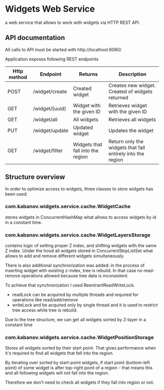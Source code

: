 # Widgets Web Service
a web service that allows to work with widgets via HTTP REST API.

## API documentation
All calls to API must be started with http://localhost:8080/

Application exposes following REST endpoints

| Http method | Endpoint               | Returns                            | Description                                                    |
|-------------|------------------------|------------------------------------|----------------------------------------------------------------|
| POST        | /widget/create         | Created widget                     | Creates new widget. Created of widgets returned                |
| GET         | /widget/{uuid}         | Widget with the given ID           | Retrieves widget with the given ID                             |
| GET         | /widget/all            | All widgets                        | Retrieves all widgets                                          |
| PUT         | /widget/update         | Updated widget                     | Updates the widget                                             |
| GET         | /widget/filter         | Widgets that fall into the region  | Return only the widgets that fall entirely into the region     |

## Structure overview 
In order to optimize access to widgets, three classes to store widgets has been used: 

### com.kabanov.widgets.service.cache.WidgetCache 
stores widgets in ConcurrentHashMap what allows to access widgets by id in a constant time.

### com.kabanov.widgets.service.cache.WidgetLayersStorage 
contains logic of setting proper Z index, and shifting widgets with the same Z index. Under the hood all widgets
stored in ConcurrentSkipListSet what allows to add and remove different widgets simultaneously. 

There is also additional synchronization was added: in the process of inserting widget with existing z-index, 
tree is rebuild. In that case no read-remove operations allowed because tree data is inconsistent. 

To achieve that synchronization I used ReentrantReadWriteLock. 
 - readLock can be acquired by multiple threads and required for operations like read/add/remove
 - writeLock and be acquired only by single thread and it is used to restrict tree access while tree is rebuild.
 
Due to the tree structure, we can get all widgets sorted by Z-layer in a constant time     

### com.kabanov.widgets.service.cache.WidgetPositionStorage 
Stores all widgets sorted by their start point. 
That gives performance when it's required to find all widgets that fell into the region. 

By iterating over sorted by start-point widgets, if start point (bottom-left point) of some widget is after top-right
point of a region - that means this and all following widgets will not fall into the region. 

Therefore we don't need to check all widgets if they fall into region or not.      
